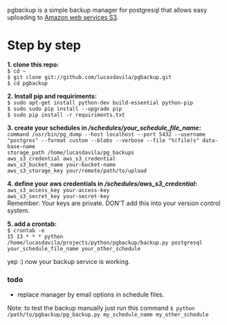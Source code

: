 pgbackup is a simple backup manager for postgresql that allows easy uploading to [Amazon web services S3](http://aws.amazon.com/s3/).

# Step by step

**1. clone this repo:**  
```$ cd ~```  
```$ git clone git://github.com/lucasdavila/pgbackup.git```  
```$ cd pgbackup```  


**2. Install pip and requiriments:**  
```$ sudo apt-get install python-dev build-essential python-pip```  
```$ sudo sudo pip install --upgrade pip```  
```$ sudo pip install -r requiriments.txt```  
    
  
**3. create your schedules in _/schedules/your_schedule_file_name_:**  
```command /usr/bin/pg_dump --host localhost --port 5432 --username "postgres" --format custom --blobs --verbose --file "%(file)s" data-base-name```  
```storage_path /home/lucasdavila/pg_backups```  
```aws_s3_credential aws_s3_credential```  
```aws_s3_bucket_name your-bucket-name```  
```aws_s3_storage_key your/remote/path/to/upload```  
  
  
**4. define your aws credentials in _/schedules/aws_s3_credential_:**  
```aws_s3_access_key your-access-key```  
```aws_s3_secret_key your-secret-key```  
Remember: Your keys are private. DON'T add this into your version control system.
  
  
**5. add a crontab:**  
```$ crontab -e```  
```15 13 * * * python /home/lucasdavila/projects/python/pgbackup/backup.py postgresql your_schedule_file_name your_other_schedule```  

yep :) now your backup service is working.

### todo
- replace manager by email options in schedule files.  

Note: to test the backup manually just run this command ```$ python /path/to/pgbackup/pg_backup.py my_schedule_name my_other_schedule```
